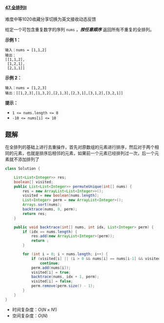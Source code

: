 #### [47.全排列II](https://leetcode-cn.com/problems/permutations-ii/)

难度中等1020收藏分享切换为英文接收动态反馈

给定一个可包含重复数字的序列 `nums` ，***按任意顺序*** 返回所有不重复的全排列。

 

**示例 1：**

```
输入：nums = [1,1,2]
输出：
[[1,1,2],
 [1,2,1],
 [2,1,1]]
```

**示例 2：**

```
输入：nums = [1,2,3]
输出：[[1,2,3],[1,3,2],[2,1,3],[2,3,1],[3,1,2],[3,2,1]]
```

 

**提示：**

- `1 <= nums.length <= 8`
- `-10 <= nums[i] <= 10`

## 题解

在全排列的基础上进行去重操作，首先对原数组的元素进行排序，然后对于两个相同的元素，也就是排序后相邻的元素，如果前一个元素已经排列过一次，后一个元素就不添加排列了

```java
class Solution {

    List<List<Integer>> res;
    boolean[] visited;
    public List<List<Integer>> permuteUnique(int[] nums) {
        res = new ArrayList<List<Integer>>();
        visited = new boolean[nums.length];
        List<Integer> perm = new ArrayList<Integer>();
        Arrays.sort(nums);
        backtrace(nums, 0, perm);
        return res;
    }

    public void backtrace(int[] nums, int idx, List<Integer> perm) {
        if (idx == nums.length) {
            res.add(new ArrayList<Integer>(perm));
            return ;
        }

        for (int i = 0; i < nums.length; i++) {
            if (visited[i] || (i > 0 && nums[i] == nums[i-1] && visited[i-1]))
                continue;
            perm.add(nums[i]);
            visited[i] = true;
            backtrace(nums, idx + 1, perm);
            visited[i] = false;
            perm.remove(perm.size() - 1);
        }
    }
}
```

* 时间复杂度：$O(N \times N!)$
* 空间复杂度：$O(N)$